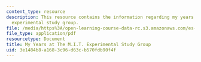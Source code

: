 ```yaml
---
content_type: resource
description: This resource contains the information regarding my years at the M.I.T.
  experimental study group.
file: /media/https%3A/open-learning-course-data-rc.s3.amazonaws.com/es-291-learning-seminar-experiments-in-education-spring-2003/3e1484b8a1683c96d63cb570fdb90f4f_MITES_291S03_8.pdf
file_type: application/pdf
resourcetype: Document
title: My Years at The M.I.T. Experimental Study Group
uid: 3e1484b8-a168-3c96-d63c-b570fdb90f4f
---
```

